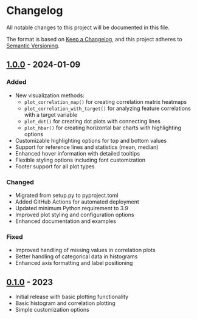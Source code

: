 # Changelog
All notable changes to this project will be documented in this file.

The format is based on [Keep a Changelog](https://keepachangelog.com/en/1.0.0/),
and this project adheres to [Semantic Versioning](https://semver.org/spec/v2.0.0.html).

## [1.0.0] - 2024-01-09

### Added
- New visualization methods:
  - `plot_correlation_map()` for creating correlation matrix heatmaps
  - `plot_correlation_with_target()` for analyzing feature correlations with a target variable
  - `plot_dot()` for creating dot plots with connecting lines
  - `plot_hbar()` for creating horizontal bar charts with highlighting options
- Customizable highlighting options for top and bottom values
- Support for reference lines and statistics (mean, median)
- Enhanced hover information with detailed tooltips
- Flexible styling options including font customization
- Footer support for all plot types

### Changed
- Migrated from setup.py to pyproject.toml
- Added GitHub Actions for automated deployment
- Updated minimum Python requirement to 3.9
- Improved plot styling and configuration options
- Enhanced documentation and examples

### Fixed
- Improved handling of missing values in correlation plots
- Better handling of categorical data in histograms
- Enhanced axis formatting and label positioning

## [0.1.0] - 2023
- Initial release with basic plotting functionality
- Basic histogram and correlation plotting
- Simple customization options

[1.0.0]: https://github.com/jpcurada/exploralytics/releases/tag/v1.0.0
[0.1.0]: https://github.com/jpcurada/exploralytics/releases/tag/v0.1.0